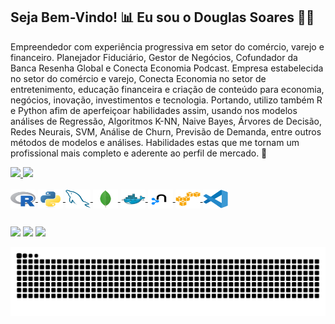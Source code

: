 ## Seja Bem-Vindo! 📊 Eu sou o Douglas Soares 👨‍💻

Empreendedor com experiência progressiva em setor do comércio, varejo e financeiro. Planejador Fiduciário, Gestor de Negócios, Cofundador da Banca Resenha Global e Conecta Economia Podcast. Empresa estabelecida no setor do comércio e varejo, Conecta Economia no setor de entretenimento, educação financeira e criação de conteúdo para economia, negócios, inovação, investimentos e tecnologia. Portando, utilizo também R e Python afim de aperfeiçoar habilidades assim, usando nos modelos análises de Regressão, Algoritmos K-NN, Naive Bayes, Árvores de Decisão, Redes Neurais, SVM, Análise de Churn, Previsão de Demanda, entre outros métodos de modelos e análises. Habilidades estas que me tornam um profissional mais completo e aderente ao perfil de mercado. 💼 

<div>
  <a href="https:https://github.com/DouglasSoares-Economist-DataScientist">
  <img height="180em" src="https://github-readme-stats.vercel.app/api?username=DouglasSoares&show_icons=true&theme=dark&include_all_commits=true&count_private=true"/>
  <img height="180em" src="https://github-readme-stats.vercel.app/api/top-langs/?username=DouglasSoares&layout=compact&langs_count=7&theme=dark"/>
</div>
<div style="display: inline_block"><br>
  <img align="center" alt="DG-Python" height="30" width="40" src="https://raw.githubusercontent.com/devicons/devicon/master/icons/r/r-original.svg">
  <img align="center" alt="DG-Python" height="30" width="40" src="https://raw.githubusercontent.com/devicons/devicon/master/icons/python/python-original.svg">
  <img align="center" alt="DG-HTML" height="30" width="40" src="https://raw.githubusercontent.com/devicons/devicon/master/icons/mysql/mysql-original.svg">
  <img align="center" alt="DG-HTML" height="30" width="40" src="https://raw.githubusercontent.com/devicons/devicon/master/icons/mongodb/mongodb-original.svg">
  <img align="center" alt="DG-HTML" height="30" width="40" src="https://raw.githubusercontent.com/devicons/devicon/master/icons/docker/docker-original.svg">
  <img align="center" alt="DG-HTML" height="30" width="40" src="https://raw.githubusercontent.com/devicons/devicon/master/icons/neo4j/neo4j-original.svg">
  <img align="center" alt="DG-HTML" height="30" width="40" src="https://raw.githubusercontent.com/devicons/devicon/master/icons/amazonwebservices/amazonwebservices-original.svg">
  <img align="center" alt="DG-HTML" height="30" width="40" src="https://raw.githubusercontent.com/devicons/devicon/master/icons/vscode/vscode-original.svg">
</div>
  
  ##
 
<div>
  <a href="https://www.linkedin.com/in/douglas-soares-economista-datascience/" target="_blank"><img src="https://img.shields.io/badge/-LinkedIn-%230077B5?style=for-the-badge&logo=linkedin&logoColor=white" target="_blank"></a>
  <a href="https://www.instagram.com/douglassoares.inst/" target="_blank"><img src="https://img.shields.io/badge/-Instagram-%23E4405F?style=for-the-badge&logo=instagram&logoColor=white" target="_blank"></a> 
  <a href="mailto:douglas.ramos.soares@gmail.com"><img src="https://img.shields.io/badge/-Gmail-%23333?style=for-the-badge&logo=gmail&logoColor=white" target="_blank"></a>
</div>
  
  ![Snake animation](https://github.com/DouglasSoares-Economist-DataScientist/Douglas-Soares/blob/output/github-contribution-grid-snake.svg)
